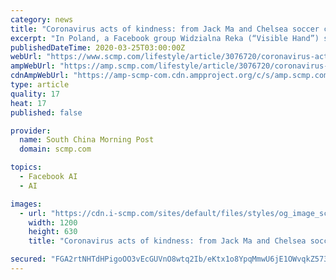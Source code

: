 ```yaml
---
category: news
title: "Coronavirus acts of kindness: from Jack Ma and Chelsea soccer club to local Facebook groups, how it’s not all doom and gloom"
excerpt: "In Poland, a Facebook group Widzialna Reka (“Visible Hand”) sprang up ... as well as getting practical feedback – are appreciated more than ever in difficult times. Purchase the China AI Report 2020 brought to you by SCMP Research and enjoy a 20% discount (original price US$400). This 60-page all new intelligence report gives you first ..."
publishedDateTime: 2020-03-25T03:00:00Z
webUrl: "https://www.scmp.com/lifestyle/article/3076720/coronavirus-acts-kindness-jack-ma-and-chelsea-soccer-club-local-facebook"
ampWebUrl: "https://amp.scmp.com/lifestyle/article/3076720/coronavirus-acts-kindness-jack-ma-and-chelsea-soccer-club-local-facebook"
cdnAmpWebUrl: "https://amp-scmp-com.cdn.ampproject.org/c/s/amp.scmp.com/lifestyle/article/3076720/coronavirus-acts-kindness-jack-ma-and-chelsea-soccer-club-local-facebook"
type: article
quality: 17
heat: 17
published: false

provider:
  name: South China Morning Post
  domain: scmp.com

topics:
  - Facebook AI
  - AI

images:
  - url: "https://cdn.i-scmp.com/sites/default/files/styles/og_image_scmp_generic/public/d8/images/methode/2020/03/25/a4ac3a9a-6a7e-11ea-9de8-4adc9756b5c3_image_hires_111355.JPG?itok=Qtw7DPUB&v=1585106043"
    width: 1200
    height: 630
    title: "Coronavirus acts of kindness: from Jack Ma and Chelsea soccer club to local Facebook groups, how it’s not all doom and gloom"

secured: "FGA2rtNHTdHPigoOO3vEcGUVnO8wtq2Ib/eKtx1o8YpqMmwU6jE1OWvqkZ573Qm+MuAdQeMEX1wkmEcp6aUs6+B24xqentkS0ivVJOAItZE2WSp6U29m+bltcykL5X9gAGCM3n3u2LsZcEG3p9VW2yaKVEmFDLZBIrbwtgOg3qnn4zXIr6nS/oh2QOyLyhpZr13kyspE8e3P7u5p6EhtTq6PQyBOme6Jq9K7V9JaabBdeGmReiLmOVUNQthpAFZPrtqZwdhBX5Ye2NyV/uQwHvyE4SmLO5lCGHYmyfNQJ6Q78iB7dd7zzmfBoMF4Qm4g;BIWhGsnU2NJPbmJf3uqkYw=="
---
```


